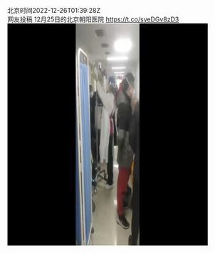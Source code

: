 北京时间2022-12-26T01:39:28Z<br>网友投稿
12月25日的北京朝阳医院 https://t.co/syeDGv8zD3<br><img src='/temp/video/2022/n-Month-12/ay-Day-26/whyyoutouzhele/1607068524379516928_0.jpg' width='450' height='500'><br><br>